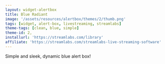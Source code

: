 ```yaml
---
layout: widget-alertbox
title: Blue Radiant
image: '/assets/resources/alertbox/themes/2/thumb.png'
tags: [widget, alert-box, livestreaming, streamlabs]
theme-tags: [clean, blue, simple]
theme-id: 2,
installurl: 'https://streamlabs.com/library'
affiliate: 'https://streamlabs.com/streamlabs-live-streaming-software'
---
```

Simple and sleek, dynamic blue alert box!   